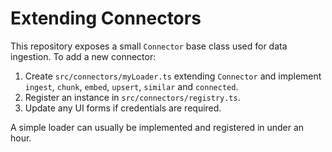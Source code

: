 # Extending Connectors

This repository exposes a small `Connector` base class used for data ingestion.
To add a new connector:

1. Create `src/connectors/myLoader.ts` extending `Connector` and implement `ingest`, `chunk`, `embed`, `upsert`, `similar` and `connected`.
2. Register an instance in `src/connectors/registry.ts`.
3. Update any UI forms if credentials are required.

A simple loader can usually be implemented and registered in under an hour.
